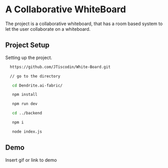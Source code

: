 
# A Collaborative WhiteBoard

The project is a collaborative whiteboard, that has  a room based system to let the user collaborate on a whiteboard.





## Project Setup

Setting up the project.

```bash
  https://github.com/JTiscodin/White-Board.git

  // go to the directory

   cd Dendrite.ai-fabric/

   npm install

   npm run dev

   cd ../backend

   npm i

   node index.js
```
    
## Demo

Insert gif or link to demo


